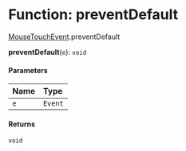 # Function: preventDefault

[MouseTouchEvent](/en/auto-docs/fixed-layout-editor/modules/MouseTouchEvent.md).preventDefault

**preventDefault**(`e`): `void`

#### Parameters

| Name | Type |
| :------ | :------ |
| `e` | `Event` | `MouseEvent` | `TouchEvent` | `MouseEvent`<`Element`, `MouseEvent`> | `TouchEvent`<`Element`> |

#### Returns

`void`
